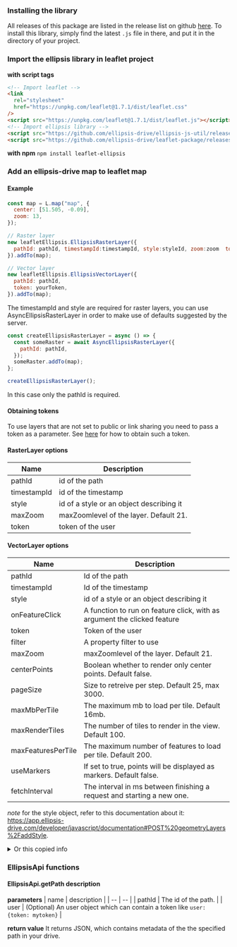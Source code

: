 ### Installing the library

All releases of this package are listed in the release list on github [here](https://github.com/ellipsis-drive-internal/leaflet-package/releases). To install this library, simply find the latest `.js` file in there, and put it in the directory of your project.

### Import the ellipsis library in leaflet project

**with script tags**

```html
<!-- Import leaflet -->
<link
  rel="stylesheet"
  href="https://unpkg.com/leaflet@1.7.1/dist/leaflet.css"
/>
<script src="https://unpkg.com/leaflet@1.7.1/dist/leaflet.js"></script>
<!-- Import ellipsis library -->
<script src="https://github.com/ellipsis-drive/ellipsis-js-util/releases/download/1.1.0/ellipsis-js-util-1.1.0.js"></script>
<script src="https://github.com/ellipsis-drive/leaflet-package/releases/download/3.1.0/leaflet-ellipsis-3.1.0.js"></script>
```

**with npm**
`npm install leaflet-ellipsis`

### Add an ellipsis-drive map to leaflet map

#### Example

```js
const map = L.map("map", {
  center: [51.505, -0.09],
  zoom: 13,
});

// Raster layer
new leafletEllipsis.EllipsisRasterLayer({
  pathId: pathId, timestampId:timestampId, style:styleId, zoom:zoom  token: yourToken,
}).addTo(map);

// Vector layer
new leafletEllipsis.EllipsisVectorLayer({
  pathId: pathId,
  token: yourToken,
}).addTo(map);
```

The timestampId and style are required for raster layers, you can use AsyncEllipsisRasterLayer in order to make use of defaults suggested by the server.

```js
const createEllipsisRasterLayer = async () => {
  const someRaster = await AsyncEllipsisRasterLayer({
    pathId: pathId,
  });
  someRaster.addTo(map);
};

createEllipsisRasterLayer();
```
In this case only the pathId is required.

#### Obtaining tokens
To use layers that are not set to public or link sharing you need to pass a token as a parameter. See [here](https://docs.ellipsis-drive.com/developers/authentication-options) for how to obtain such a token.

#### RasterLayer options

| Name        | Description                              |
| ----------- | ---------------------------------------- |
| pathId      | id of the path                           |
| timestampId | id of the timestamp                      |
| style       | id of a style or an object describing it |
| maxZoom     | maxZoomlevel of the layer. Default 21.   |
| token       | token of the user                        |

#### VectorLayer options

| Name               | Description                                                              |
| ------------------ | ------------------------------------------------------------------------ |
| pathId            | Id of the path                                                          |
| timestampId            | Id of the timestamp                                                          |
| style       | id of a style or an object describing it |
| onFeatureClick     | A function to run on feature click, with as argument the clicked feature |
| token              | Token of the user                                                        |
| filter             | A property filter to use                                                 |
| maxZoom            | maxZoomlevel of the layer. Default 21.                                   |
| centerPoints       | Boolean whether to render only center points. Default false.             |
| pageSize           | Size to retreive per step. Default 25, max 3000.                         |
| maxMbPerTile       | The maximum mb to load per tile. Default 16mb.                           |
| maxRenderTiles    | The number of tiles to render in the view. Default 100.                       |
| maxFeaturesPerTile | The maximum number of features to load per tile. Default 200.            |
| useMarkers         | If set to true, points will be displayed as markers. Default false.      |
| fetchInterval      | The interval in ms between finishing a request and starting a new one.   |

_note_ for the style object, refer to this documentation about it: https://app.ellipsis-drive.com/developer/javascript/documentation#POST%20geometryLayers%2FaddStyle.

<details>
<summary>Or this copied info</summary>
○ 'rules': Parameters contains the property 'rules' being an array of objects with required properties 'property', 'value' and 'color' and optional properties 'operator' and 'alpha'. 'property' should be the name of the property to style by and should be of type string, 'value' should be the cutoff point of the style and must be the same type as the property, 'color' is the color of the style and must be a rgb hex code, 'operator'determines whether the styling should occur at, under or over the cutoff point and must be one of '=', '<', '>', '<=', '>=' or '!=' with default '=' and 'alpha' should be the transparency of the color on a 0 to 1 scale with default 0.5.

○ 'rangeToColor': Parameters contains the required property 'rangeToColor' and optional property 'periodic', where 'rangeToColor' should be an array of objects with required properties 'property', 'fromValue', 'toValue' and 'color' and optional property 'alpha', where 'property' should be the name of the property to style by and should be of type string, 'fromValue' and 'toValue' should be the minimum and maximum value of the range respectively, 'color' is the color to use if the property falls inclusively between the fromValue and toValue and should be a rgb hex code color and 'alpha' should be the transparency of the color on a 0 to 1 scale with default 0.5. 'periodic' should be a positive float used when the remainder from dividing the value of the property by the periodic should be used to evaluate the ranges instead.

○ 'transitionPoints': Parameters contains the required properties 'property' and 'transitionPoints' and optional property 'periodic', where 'property' should be the name of the property to style by and should be of type string, 'transitionPoints' should be an array of objects with required properties 'value' and 'color' and optional property 'alpha', where 'value' should be the value at which the next transition starts, 'color' is the color to use if the property falls in the interval before or after the transition point and should be a rgb hex code color and 'alpha' should be the transparency of the color on a 0 to 1 scale with 0.5 as default. 'periodic' should be a positive float used when the remainder from dividing the value of the property by the periodic should be used to evaluate the ranges instead.

○ 'random': Parameters contains the required property 'property' and optional property 'alpha', where 'property' should be the name of the property by which to randomly assign colors and should be of type string and 'alpha' should be the transparency of the color on a 0 to 1 scale with default 0.5.

</details>

### EllipsisApi functions


#### EllipsisApi.getPath description

**parameters**
| name | description |
| -- | -- |
| pathId | The id of the path. |
| user | (Optional) An user object which can contain a token like `user: {token: mytoken}` |

**return value**
It returns JSON, which contains metadata of the the specified path in your drive.
